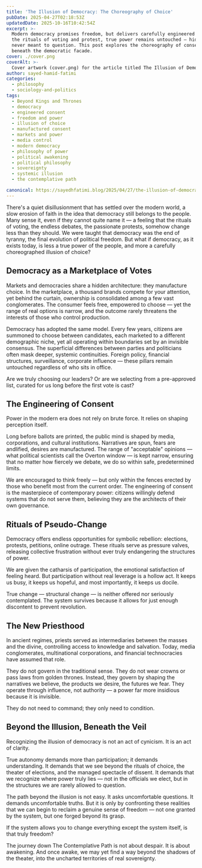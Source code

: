 ```yaml
---
title: 'The Illusion of Democracy: The Choreography of Choice'
pubDate: 2025-04-27T02:18:53Z
updatedDate: 2025-10-16T10:42:54Z
excerpt: >-
  Modern democracy promises freedom, but delivers carefully engineered illusions of choice. Behind
  the rituals of voting and protest, true power remains untouched — hidden in the structures we are
  never meant to question. This post explores the choreography of consent and the deeper realities
  beneath the democratic facade.
cover: ./cover.png
coverAlt: >-
  Cover artwork (cover.png) for the article titled The Illusion of Democracy: The Choreography of Choice.
author: sayed-hamid-fatimi
categories:
  - philosophy
  - sociology-and-politics
tags:
  - Beyond Kings and Thrones
  - democracy
  - engineered consent
  - freedom and power
  - illusion of choice
  - manufactured consent
  - markets and power
  - media control
  - modern democracy
  - philosophy of power
  - political awakening
  - political philosophy
  - sovereignty
  - systemic illusion
  - the contemplative path

canonical: https://sayedhfatimi.blog/2025/04/27/the-illusion-of-democracy-the-choreography-of-choice/
---
```


There's a quiet disillusionment that has settled over the modern world, a slow erosion of faith in the idea that democracy still belongs to the people. Many sense it, even if they cannot quite name it — a feeling that the rituals of voting, the endless debates, the passionate protests, somehow change less than they should. We were taught that democracy was the end of tyranny, the final evolution of political freedom. But what if democracy, as it exists today, is less a true power of the people, and more a carefully choreographed illusion of choice?

## Democracy as a Marketplace of Votes

Markets and democracies share a hidden architecture: they manufacture choice. In the marketplace, a thousand brands compete for your attention, yet behind the curtain, ownership is consolidated among a few vast conglomerates. The consumer feels free, empowered to choose — yet the range of real options is narrow, and the outcome rarely threatens the interests of those who control production.

Democracy has adopted the same model. Every few years, citizens are summoned to choose between candidates, each marketed to a different demographic niche, yet all operating within boundaries set by an invisible consensus. The superficial differences between parties and politicians often mask deeper, systemic continuities. Foreign policy, financial structures, surveillance, corporate influence — these pillars remain untouched regardless of who sits in office.

Are we truly choosing our leaders? Or are we selecting from a pre-approved list, curated for us long before the first vote is cast?

## The Engineering of Consent

Power in the modern era does not rely on brute force. It relies on shaping perception itself.

Long before ballots are printed, the public mind is shaped by media, corporations, and cultural institutions. Narratives are spun, fears are andlified, desires are manufactured. The range of "acceptable" opinions — what political scientists call the Overton window — is kept narrow, ensuring that no matter how fiercely we debate, we do so within safe, predetermined limits.

We are encouraged to think freely — but only within the fences erected by those who benefit most from the current order. The engineering of consent is the masterpiece of contemporary power: citizens willingly defend systems that do not serve them, believing they are the architects of their own governance.

## Rituals of Pseudo-Change

Democracy offers endless opportunities for symbolic rebellion: elections, protests, petitions, online outrage. These rituals serve as pressure valves, releasing collective frustration without ever truly endangering the structures of power.

We are given the catharsis of participation, the emotional satisfaction of feeling heard. But participation without real leverage is a hollow act. It keeps us busy, it keeps us hopeful, and most importantly, it keeps us docile.

True change — structural change — is neither offered nor seriously contemplated. The system survives because it allows for just enough discontent to prevent revolution.

## The New Priesthood

In ancient regimes, priests served as intermediaries between the masses and the divine, controlling access to knowledge and salvation. Today, media conglomerates, multinational corporations, and financial technocracies have assumed that role.

They do not govern in the traditional sense. They do not wear crowns or pass laws from golden thrones. Instead, they govern by shaping the narratives we believe, the products we desire, the futures we fear. They operate through influence, not authority — a power far more insidious because it is invisible.

They do not need to command; they only need to condition.

## Beyond the Illusion, Beneath the Veil

Recognizing the illusion of democracy is not an act of cynicism. It is an act of clarity.

True autonomy demands more than participation; it demands understanding. It demands that we see beyond the rituals of choice, the theater of elections, and the managed spectacle of dissent. It demands that we recognize where power truly lies — not in the officials we elect, but in the structures we are rarely allowed to question.

The path beyond the illusion is not easy. It asks uncomfortable questions. It demands uncomfortable truths. But it is only by confronting these realities that we can begin to reclaim a genuine sense of freedom — not one granted by the system, but one forged beyond its grasp.

If the system allows you to change everything except the system itself, is that truly freedom?

The journey down The Contemplative Path is not about despair. It is about awakening. And once awake, we may yet find a way beyond the shadows of the theater, into the uncharted territories of real sovereignty.
